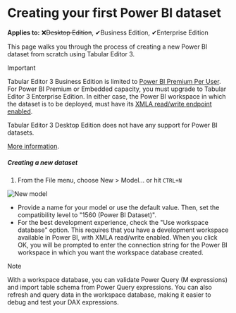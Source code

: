 # Creating your first Power BI dataset

**Applies to:** &#10060;<del>Desktop Edition</del>, &#10004;Business Edition, &#10004;Enterprise Edition

This page walks you through the process of creating a new Power BI dataset from scratch using Tabular Editor 3.

> [!IMPORTANT]
> Tabular Editor 3 Business Edition is limited to [Power BI Premium Per User](https://docs.microsoft.com/en-us/power-bi/admin/service-premium-per-user-faq). For Power BI Premium or Embedded capacity, you must upgrade to Tabular Editor 3 Enterprise Edition. In either case, the Power BI workspace in which the dataset is to be deployed, must have its [XMLA read/write endpoint enabled](https://docs.microsoft.com/en-us/power-bi/admin/service-premium-connect-tools#enable-xmla-read-write).
>
> Tabular Editor 3 Desktop Edition does not have any support for Power BI datasets.
> 
> [More information](editions.md).

##### Creating a new dataset

1. From the File menu, choose New > Model... or hit `CTRL+N`

![New model](https://user-images.githubusercontent.com/8976200/116813604-c83d5f80-ab54-11eb-8a6f-4347f26aa626.png)

- Provide a name for your model or use the default value. Then, set the compatibility level to "1560 (Power BI Dataset)".
- For the best development experience, check the "Use workspace database" option. This requires that you have a development workspace available in Power BI, with XMLA read/write enabled. When you click OK, you will be prompted to enter the connection string for the Power BI workspace in which you want the workspace database created.

> [!NOTE]
> With a workspace database, you can validate Power Query (M expressions) and import table schema from Power Query expressions. You can also refresh and query data in the workspace database, making it easier to debug and test your DAX expressions.
